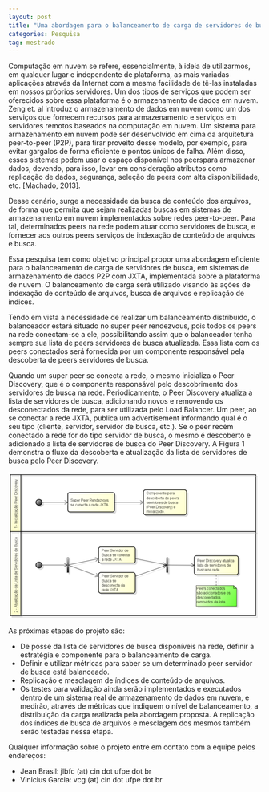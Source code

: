 ```yaml
---
layout: post
title: "Uma abordagem para o balanceamento de carga de servidores de busca em sistemas de armazenamento de dados P2P JXTA"
categories: Pesquisa
tag: mestrado
---
```


Computação em nuvem se refere, essencialmente, à ideia de utilizarmos, em qualquer lugar e independente de plataforma, as mais variadas aplicações através da Internet com a mesma facilidade de tê-las instaladas em nossos próprios servidores. Um dos tipos de serviços que podem ser oferecidos sobre essa plataforma é o armazenamento de dados em nuvem. Zeng et. al introduz o armazenamento de dados em nuvem como um dos serviços que fornecem recursos para armazenamento e serviços em servidores remotos baseados na computação em nuvem.
Um sistema para armazenamento em nuvem pode ser desenvolvido em cima da arquitetura peer-to-peer (P2P), para tirar proveito desse modelo, por exemplo, para evitar gargalos de forma eficiente e pontos únicos de falha. Além disso, esses sistemas podem usar o espaço disponível nos peerspara armazenar dados, devendo, para isso, levar em consideração atributos como replicação de dados, segurança, seleção de peers com alta disponibilidade, etc. [Machado, 2013].

Desse cenário, surge a necessidade da busca de conteúdo dos arquivos, de forma que permita que sejam realizadas buscas em sistemas de armazenamento em nuvem implementados sobre redes peer-to-peer. Para tal, determinados peers na rede podem atuar como servidores de busca, e fornecer aos outros peers serviços de indexação de conteúdo de arquivos e busca.

Essa pesquisa tem como objetivo principal propor uma abordagem eficiente para o balanceamento de carga de servidores de busca, em sistemas de armazenamento de dados P2P com JXTA, implementada sobre a plataforma de nuvem. O balanceamento de carga será utilizado visando às ações de indexação de conteúdo de arquivos, busca de arquivos e replicação de índices.

Tendo em vista a necessidade de realizar um balanceamento distribuído, o balanceador estará situado no super peer rendezvous, pois todos os peers na rede conectam-se a ele, possibilitando assim que o balanceador tenha sempre sua lista de peers servidores de busca atualizada. Essa lista com os peers conectados será fornecida por um componente responsável pela descoberta de peers servidores de busca.

Quando um super peer se conecta a rede, o mesmo inicializa o Peer Discovery, que é o componente responsável pelo descobrimento dos servidores de busca na rede. Periodicamente, o Peer Discovery atualiza a lista de servidores de busca, adicionando novos e removendo os desconectados da rede, para ser utilizada pelo Load Balancer. Um peer, ao se conectar a rede JXTA, publica um advertisement informando qual é o seu tipo (cliente, servidor, servidor de busca, etc.). Se o peer recém conectado a rede for do tipo servidor de busca, o mesmo é descoberto e adicionado a lista de servidores de busca do Peer Discovery. A Figura 1 demonstra o fluxo da descoberta e atualização da lista de servidores de busca pelo Peer Discovery.

![](2014-02-12-uma-abordagem-para-o-balanceamento-de-carga-de/figura1.png)

As próximas etapas do projeto são:

* De posse da lista de servidores de busca disponíveis na rede, definir a estratégia e componente para o balanceamento de carga.
* Definir e utilizar métricas para saber se um determinado peer servidor de busca está balanceado.
* Replicação e mesclagem de índices de conteúdo de arquivos.
* Os testes para validação ainda serão implementados e executados dentro de um sistema real de armazenamento de dados em nuvem, e medirão, através de métricas que indiquem o nível de balanceamento, a distribuição da carga realizada pela abordagem proposta. A replicação dos índices de busca de arquivos e mesclagem dos mesmos também serão testadas nessa etapa.

Qualquer informação sobre o projeto entre em contato com a equipe pelos endereços:
* Jean Brasil: jlbfc (at) cin dot ufpe dot br
* Vinicius Garcia: vcg (at) cin dot ufpe dot br